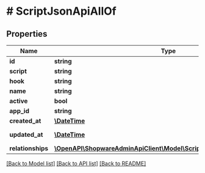 # # ScriptJsonApiAllOf

## Properties

Name | Type | Description | Notes
------------ | ------------- | ------------- | -------------
**id** | **string** |  | [optional]
**script** | **string** |  |
**hook** | **string** |  |
**name** | **string** |  |
**active** | **bool** |  |
**app_id** | **string** |  | [optional]
**created_at** | [**\DateTime**](\DateTime.md) |  | [readonly]
**updated_at** | [**\DateTime**](\DateTime.md) |  | [optional] [readonly]
**relationships** | [**\OpenAPI\ShopwareAdminApiClient\Model\ScriptJsonApiAllOfRelationships**](ScriptJsonApiAllOfRelationships.md) |  | [optional]

[[Back to Model list]](../../README.md#models) [[Back to API list]](../../README.md#endpoints) [[Back to README]](../../README.md)
